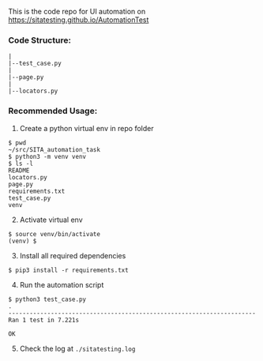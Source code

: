 This is the code repo for UI automation on https://sitatesting.github.io/AutomationTest

### Code Structure:
```
|
|--test_case.py
|
|--page.py 
|
|--locators.py
```
### Recommended Usage:
1. Create a python virtual env in repo folder
```shell
$ pwd
~/src/SITA_automation_task
$ python3 -m venv venv
$ ls -l
README
locators.py
page.py
requirements.txt
test_case.py
venv
```
2. Activate virtual env
```shell
$ source venv/bin/activate
(venv) $ 
```
3. Install all required dependencies
```shell
$ pip3 install -r requirements.txt
```
4. Run the automation script
```shell
$ python3 test_case.py
.
----------------------------------------------------------------------
Ran 1 test in 7.221s

OK
```
5. Check the log at `./sitatesting.log`